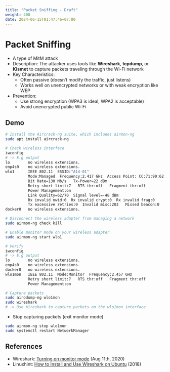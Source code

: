```yaml
---
title: "Packet Sniffing - Draft"
weight: 400
date: 2024-06-15T01:47:46+07:00
---
```


# Packet Sniffing

- A type of MitM attack
- Description: The attacker uses tools like **Wireshark**, **tcpdump**, or **Kismet** to capture packets traveling through the Wi-Fi network
- Key Characteristics:
    - Often passive (doesn’t modify the traffic, just listens)
    - Works well on unencrypted networks or with weak encryption like WEP
- Prevention:
    - Use strong encryption (WPA3 is ideal, WPA2 is acceptable)
    - Avoid unencrypted public Wi-Fi

## Demo

```sh
# Install the Aircrack-ng suite, which includes airmon-ng
sudo apt install aircrack-ng

# Check wireless interface
iwconfig
# -> E.g output
lo        no wireless extensions.
enp4s0    no wireless extensions.
wlo1      IEEE 802.11  ESSID:"A14-01"  
          Mode:Managed  Frequency:2.417 GHz  Access Point: CC:71:90:62:9E:98   
          Bit Rate=130 Mb/s   Tx-Power=22 dBm   
          Retry short limit:7   RTS thr:off   Fragment thr:off
          Power Management:on
          Link Quality=62/70  Signal level=-48 dBm  
          Rx invalid nwid:0  Rx invalid crypt:0  Rx invalid frag:0
          Tx excessive retries:0  Invalid misc:203   Missed beacon:0
docker0   no wireless extensions.

# Disconnect the wireless adapter from managing a network
sudo airmon-ng check kill

# Enable monitor mode on your wireless adapter
sudo airmon-ng start wlo1

# Verify
iwconfig
# -> E.g output
lo        no wireless extensions.
enp4s0    no wireless extensions.
docker0   no wireless extensions.
wlo1mon   IEEE 802.11  Mode:Monitor  Frequency:2.457 GHz  
          Retry short limit:7   RTS thr:off   Fragment thr:off
          Power Management:on

# Capture packets
sudo airodump-ng wlo1mon
sudo wireshark
# -> Use Wireshark to capture packets on the wlo1mon interface
```

- Stop capturing packets (exit monitor mode)
```sh
sudo airmon-ng stop wlo1mon
sudo systemctl restart NetworkManager
```

## References

- Wireshark: [Turning on monitor mode](https://wiki.wireshark.org/CaptureSetup/WLAN#turning-on-monitor-mode) (Aug 11th, 2020)
- Linuxhint: [How to Install and Use Wireshark on Ubuntu](https://linuxhint.com/install_wireshark_ubuntu/) (2018)